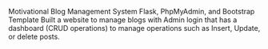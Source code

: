 Motivational Blog Management System
Flask, PhpMyAdmin, and Bootstrap Template
Built a website to manage blogs with Admin login that has a
dashboard (CRUD operations) to manage operations such as
Insert, Update, or delete posts.

